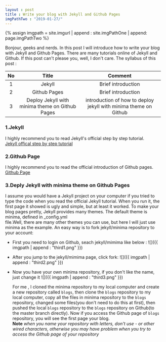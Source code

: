 ```yaml
---
layout : post
title : Write your blog with Jekyll and Github Pages
imgPathTwo : "2019-01-27/"
---
```

[//]: # (the path of images is /assets/images/2019-01-27, the first part /assets/images/ is defined in \_config.yml,
[//]: # the second part 2019-01-27/ is the date in the title of the post, for each post, this part is different ,so the
[//]: # images src path is {{imgpath | append : "name of the image" }} eg : {{ imgpath | append : "1.png"}} )
{% assign imgpath = site.imgurl | append : site.imgPathOne | append: page.imgPathTwo %}


  Bonjour, geeks and nerds. In this post I will introduce how to write your blog with Jekyll and Github Pages.
There are many tutorials online of Jekyll and Github. If this post can't please you, well, I don't care.
The syllabus of this post :<br/>

No | Title | Comment
:------: | :------: | :------:
1 | Jekyll | Brief introduction
2 | Github Pages | Brief introduction
3 | Deploy Jekyll with minima theme on Github Pages | introduction of how to deploy jekyll with minima theme on Github

### 1.Jekyll
  I highly recommend you to read Jekyll's official step by step tutorial.<br/>
[Jekyll offical step by step tutorial](https://jekyllrb.com/docs/step-by-step/01-setup/)<br/>

### 2.Github Page
  I highly recommend you to read the official introduction of Github pages.<br/>
[Github Page](https://pages.github.com/)

### 3.Deply Jekyll with minima theme on Github Pages
  I assume you would have a Jekyll project on your computer if you tried to type the code when you
read the official Jekyll tutorial. When you run it, the first page it showed is ugly and simple, but
at least it worked.
  To make your blog pages pretty, Jekyll provides many themes. The default theme is minima, defined in \_config.yml  
file.Well, there are many other themes you can use, but here I will just use minima as the example.
  An easy way is to fork jekyll/minima repository to your account:
- First you need to login on Github, seach jekyll/mimima like below :
![]({{ imgpath | append : "third1.png"  }})<br/>
- After you jump to the jekyll/mimima page, click fork:
![]({{ imgpath | append : "third2.png"  }})<br/>
- Now you have your own minima repository, if you don't like the name, just change it
![]({{ imgpath | append : "third3.png"  }})<br/>

  For me , I cloned the minima repository to my local computer and create a new repository called `blogs`,
then clone the `blogs` repository to my local computer, copy all the files in minima repository to the `blogs`
repository, changed some files(you don't need to do this at first), then pushed the local `blogs` repository
to the `blogs` repository on Github(to the master branch directly). Now if you access
the Github page of `blogs` repository, you will see the first page your blog.<br/>
**Note**
*when you name your repository with letters, don't use - or other wired characters, otherwise you may have problem when you try to access the Github page of your repository*

